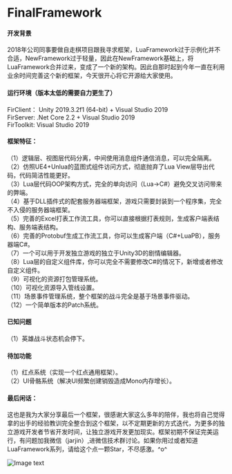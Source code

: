 # FinalFramework

#### 开发背景
2018年公司同事要做自走棋项目跟我寻求框架，LuaFramework过于示例化并不合适，NewFramework过于轻量，因此在NewFramework基础上，将LuaFramework合并过来，变成了一个新的架构。因此自那时起到今年一直在利用业余时间完善这个新的框架，今天很开心将它开源给大家使用。

#### 运行环境（版本太低的需要自力更生了）
FirClient： Unity 2019.3.2f1 (64-bit) + Visual Studio 2019  
FirServer:  .Net Core 2.2 + Visual Studio 2019  
FirToolkit: Visual Studio 2019  

#### 框架特征：
（1）逻辑层、视图层代码分离，中间使用消息组件通信消息，可以完全隔离。  
（2）仿照UE4+Unlua的蓝图式组件访问方式，彻底抛弃了Lua View层导出代码，代码简洁性能更好。  
（3）Lua层代码OOP架构方式，完全的单向访问（Lua->C#）避免交叉访问带来的弊端。  
（4）基于DLL插件式的配套服务器端框架，游戏只需要封装到一个程序集，完全不入侵的服务器端框架。  
（5）完善的Excel打表工作流工具，你可以直接根据打表规则，生成客户端表结构、服务端表结构。  
（6）完善的Protobuf生成工作流工具，你可以生成客户端（C#+LuaPB），服务器端C#。  
（7）一个可以用于开发独立游戏的独立于Unity3D的剧情编辑器。  
（8）Lua层的自定义组件库，你可以完全不需要修改C#的情况下，新增或者修改自定义组件。  
（9）可视化的资源打包管理系统。  
（10）可视化资源导入管线设置。  
（11）场景事件管理系统，整个框架的战斗完全是基于场景事件驱动。  
（12）一个简单版本的Patch系统。  

#### 已知问题
（1）英雄战斗状态机会停下。

#### 待加功能
（1）红点系统（实现一个红点通用框架）。  
（2）UI骨骼系统（解决UI频繁创建销毁造成Mono内存增长）。  

#### 最后闲话：
这也是我为大家分享最后一个框架，很感谢大家这么多年的陪伴，我也将自己觉得拿的出手的经验教训完全整合到这个框架，以不定期更新的方式迭代，为更多的独立游戏开发者节省开发时间，让独立游戏开发更加现实。框架初期不保证完美运行，有问题加我微信（jarjin）,进微信技术群讨论。如果你用过或者知道LuaFramework系列，请给这个点一颗Star，不尽感激。^o^


![Image text](https://github.com/jarjin/FinalFramework/blob/master/group2.jpg)
